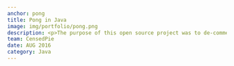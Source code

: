 ```yaml
---
anchor: pong
title: Pong in Java
image: img/portfolio/pong.png
description: <p>The purpose of this open source project was to de-commercialize any possible attempt to profit off an abandoned open source database, AoWoW. </p><p>Classic WoW Database is a modernized & updated backport of AoWoW. This database should always be free to the general public.</p><p>A live version of the database can be found at </p><p><a href="http://ClassicWoW.Info">http://ClassicWoW.Info</a></p><p>The Open source project can be found at <a href="https://github.com/BrianSQL/Classic-Wow-Database">https://github.com/BrianSQL/Classic-Wow-Database</a> </p>
team: CensedPie
date: AUG 2016
category: Java
---
```

